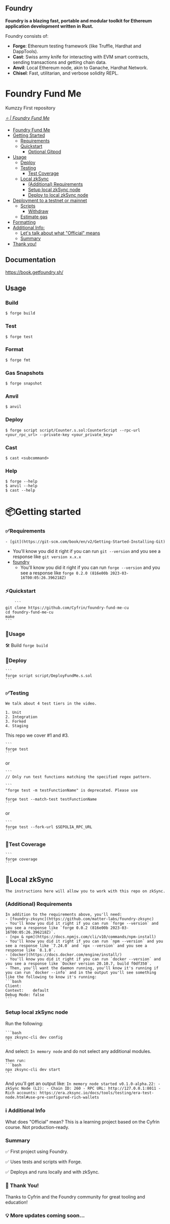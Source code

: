 ## Foundry

**Foundry is a blazing fast, portable and modular toolkit for Ethereum application development written in Rust.**

Foundry consists of:

-   **Forge**: Ethereum testing framework (like Truffle, Hardhat and DappTools).
-   **Cast**: Swiss army knife for interacting with EVM smart contracts, sending transactions and getting chain data.
-   **Anvil**: Local Ethereum node, akin to Ganache, Hardhat Network.
-   **Chisel**: Fast, utilitarian, and verbose solidity REPL.
# Foundry Fund Me

Kumzzy First repository

*[⭐️ | Foundry Fund Me](https://updraft.cyfrin.io/courses/foundry/foundry-fund-me/fund-me-project-setup)*

- [Foundry Fund Me](#foundry-fund-me)
- [Getting Started](#getting-started)
  - [Requirements](#requirements)
  - [Quickstart](#quickstart)
    - [Optional Gitpod](#optional-gitpod)
- [Usage](#usage)
  - [Deploy](#deploy)
  - [Testing](#testing)
    - [Test Coverage](#test-coverage)
  - [Local zkSync](#local-zksync)
    - [(Additional) Requirements](#additional-requirements)
    - [Setup local zkSync node](#setup-local-zksync-node)
    - [Deploy to local zkSync node](#deploy-to-local-zksync-node)
- [Deployment to a testnet or mainnet](#deployment-to-a-testnet-or-mainnet)
  - [Scripts](#scripts)
    - [Withdraw](#withdraw)
  - [Estimate gas](#estimate-gas)
- [Formatting](#formatting)
- [Additional Info:](#additional-info)
  - [Let's talk about what "Official" means](#lets-talk-about-what-official-means)
  - [Summary](#summary)
- [Thank you!](#thank-you)


## Documentation

https://book.getfoundry.sh/

## Usage

### Build

```shell
$ forge build
```

### Test

```shell
$ forge test
```

### Format

```shell
$ forge fmt
```

### Gas Snapshots

```shell
$ forge snapshot
```

### Anvil

```shell
$ anvil
```

### Deploy

```shell
$ forge script script/Counter.s.sol:CounterScript --rpc-url <your_rpc_url> --private-key <your_private_key>
```

### Cast

```shell
$ cast <subcommand>
```

### Help

```shell
$ forge --help
$ anvil --help
$ cast --help
```


# 📦Getting started

### ✅Requirements
    - [git](https://git-scm.com/book/en/v2/Getting-Started-Installing-Git)
  - You'll know you did it right if you can run `git --version` and you see a response like `git version x.x.x`
- [foundry](https://getfoundry.sh/)
  - You'll know you did it right if you can run `forge --version` and you see a response like `forge 0.2.0 (816e00b 2023-03-16T00:05:26.396218Z)`

### ⚡Quickstart
        ```
    git clone https://github.com/Cyfrin/foundry-fund-me-cu
    cd foundry-fund-me-cu
    make
    ```
### 🚀Usage
 🛠 Build
    ```
    forge build
    ```


### 🎯Deploy

    ```
    forge script script/DeployFundMe.s.sol
    ```

### ✅Testing

    We talk about 4 test tiers in the video. 

    1. Unit
    2. Integration
    3. Forked
    4. Staging


 This repo we cover #1 and #3. 


    ```
    forge test
    ```

or 

    ```
    // Only run test functions matching the specified regex pattern.

    ```
    "forge test -m testFunctionName" is deprecated. Please use 

    forge test --match-test testFunctionName
    ```

or

    ```
    forge test --fork-url $SEPOLIA_RPC_URL
    ```

### 🧪Test Coverage

    ```
    forge coverage
    ```

## 🧪Local zkSync 

    The instructions here will allow you to work with this repo on zkSync.

### (Additional) Requirements 

    In addition to the requirements above, you'll need:
    - [foundry-zksync](https://github.com/matter-labs/foundry-zksync)
    - You'll know you did it right if you can run `forge --version` and you see a response like `forge 0.0.2 (816e00b 2023-03-16T00:05:26.396218Z)`. 
    - [npx & npm](https://docs.npmjs.com/cli/v10/commands/npm-install)
    - You'll know you did it right if you can run `npm --version` and you see a response like `7.24.0` and `npx --version` and you see a response like `8.1.0`.
    - [docker](https://docs.docker.com/engine/install/)
    - You'll know you did it right if you can run `docker --version` and you see a response like `Docker version 20.10.7, build f0df350`.
    - Then, you'll want the daemon running, you'll know it's running if you can run `docker --info` and in the output you'll see something like the following to know it's running:
    ```bash
    Client:
    Context:    default
    Debug Mode: false
    ```

### Setup local zkSync node 

Run the following:

    ```bash
    npx zksync-cli dev config
    ```

And select: `In memory node` and do not select any additional modules.

    Then run:
    ```bash
    npx zksync-cli dev start
    ```

And you'll get an output like:
    ```
    In memory node started v0.1.0-alpha.22:
    - zkSync Node (L2):
    - Chain ID: 260
    - RPC URL: http://127.0.0.1:8011
    - Rich accounts: https://era.zksync.io/docs/tools/testing/era-test-node.html#use-pre-configured-rich-wallets
    ```

###  ℹ️ Additional Info
What does "Official" mean?
This is a learning project based on the Cyfrin course. Not production-ready.

### Summary
✅ First project using Foundry.

✅ Uses tests and scripts with Forge.

✅ Deploys and runs locally and with zkSync.

### 🙏 Thank You!
Thanks to Cyfrin and the Foundry community for great tooling and education!

### 💡 More updates coming soon...
 